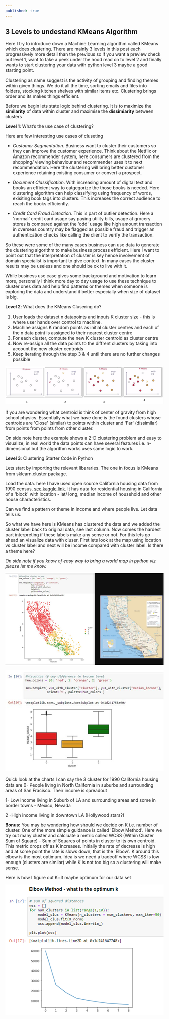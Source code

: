```yaml
---
published: true
---
```

## 3 Levels to undestand KMeans Algorithm

Here I try to introduce down a Machine Learning algorithm called KMeans which does clustering. There are mainly 3 levels in this post each progressively more detail than the previous so if you want a preview check out level 1, want to take a peek under the hood read on to level 2 and finally wants to start clustering your data with python level 3 maybe a good starting point.

Clustering as name suggest is the activity of grouping and finding themes within given things. We do it all the time, sorting emails and files into folders, stocking kitchen shelves with similar items etc. Clustering brings order and its makes things efficient.

Before we begin lets state logic behind clustering. It is to maximize the **similarity** of data within cluster and maximise the **dissimiarity** between clusters


**Level 1**: What’s the use case of clustering?

Here are few interesting use cases of cluseting

- _Customer Segmentation_. Business want to cluster their customers so they can improve the customer experience. Think about the Netflix or Amazon recommender system, here consumers are clustered from the shopping/ viewing behaviour and recommender uses it to next recommendation. Here the clustering will bring better customer experience retaining existing consumer or convert a prospect.

- _Document Classification_. With increasing amount of digital text and books an efficient way to catgegorize the those books is needed. Here clustering algorithm can help classifying using frequency of words, exisiting book tags into clusters. This increases the correct audience to reach the books efficiently.

- _Credit Card Fraud Detection_. This is part of outlier detection. Here a 'normal' credit card usage say paying utility bills, usage at grocery stores is compared against the 'odd' usage like high amount transaction in overseas country may be flagged as possible fraud and trigger an authentication checks like calling the client to verify the transaction.

So these were some of the many cases business can use data to generate the clustering algorithm to make business process efficient. Here I want to point out that the interpretation of cluster is key hence involvement of domain specialist is important to give context. In many cases the cluster results may be useless and one should be ok to live with it. 

While business use case gives some background and motivation to learn more, personally I think more day to day usage to use these technique to cluster ones data and help find patterns or themes when someone is exploring the data and understand it better especially when size of dataset is big.



**Level 2**: What does the  KMeans Clusering do?

1. User loads the dataset n datapoints and inputs K cluster size - this is where user hands over control to machine.
2. Machine assigns K random points as initial cluster centres and each of the n data point is assigned to their nearest cluster centre
3. For each cluster, compute the new K cluster centroid as cluster centre
4. Now re-assign all the data points to the diffrent clusters by taking into account the new cluster centroids
5. Keep iterating through the step 3 & 4 until there are no further changes possible

![Capture1](/images/Capture1.JPG)




If you are wondering what centroid is think of center of gravity from high school physics. Essentially what we have done is the found clusters whose centroids are 'Close' (similar) to points within cluster and 'Far' (dissimilar) from points from points from other cluster.

On side note here the example shows a 2-D clustering problem and easy to visualize, in real world the data points can have several features i.e. n-dimensional but the algorithm works uses same logic to work.


**Level 3**: Clustering Starter Code in Python

Lets start by importing the relevant libararies. The one in focus is KMeans from sklearn.cluster package.

<script src="https://gist.github.com/AjoyNambiar/a694f35e11e3cf4b2a482016b34e0205.js"></script>

Load the data. here I have used open source California housing data from 1990 census, [see kaggle link](https://www.kaggle.com/camnugent/california-housing-prices). It has data for residential housing in California of a 'block' with location - lat/ long, median income of household and other house characteristics.


<script src="https://gist.github.com/AjoyNambiar/edb302de420e8ce6e0a2d8ffe45d1b32.js"></script>

Can we find a pattern or theme in income and where people live. Let data tells us.

<script src="https://gist.github.com/AjoyNambiar/f684b1a3c14970b49d2a1a7d34cfb427.js"></script>

So what we have here is KMeans has clustered the data and we added the cluster label back to original data, see last column. Now comes the hardest part interpreting if these labels make any sense or not. For this lets go ahead an visualize data with cluser. First lets look at the map using location vs cluster label and next will be income compared with cluster label. Is there a theme here?

_On side note if you know of easy way to bring a world map in python viz please let me know._

![Map.JPG](/images/Map.JPG)

![income.JPG](/images/income.JPG)

Quick look at the charts I can say the 3 cluster for 1990 California housing data are 
0- People living in North California in suburbs and surrounding areas of San Fracisco. Their income is spreadout

1- Low income living in Suburb of LA and surrounding areas and some in border towns - Mexico, Nevada

2 -High income living in downtown LA  (Hollywood stars?)

**Bonus:** You may be wondering how should we decide on K i.e. number of cluster.  One of the more simple guidance is called 'Elbow Method'. Here we try out many cluster and calcluate a metric called WCSS (Within Cluster Sum of Square) - Sum of Squares of points in cluster to its own centroid. This metric drops off as K increases. Initially the rate of decrease is high and at some point the rate is slows down, that is the 'Elbow'. K around this elbow is the most optimum. Idea is we need a tradeoff where WCSS is low  enough (clusters are similar) while K is not too big so a clustering will make sense.

Here is how I figure out K=3 maybe optimum for our data set

![Elbow.PNG](/images/Elbow.PNG)
